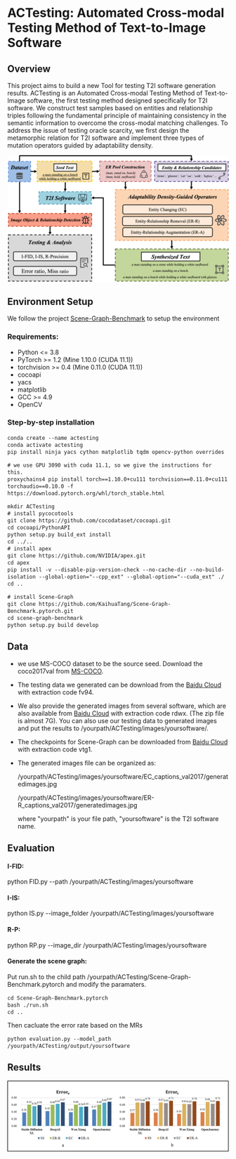 # ACTesting: Automated Cross-modal Testing Method of Text-to-Image Software

## Overview

This project aims to build a new Tool for testing T2I software generation results.  ACTesting is an Automated Cross-modal Testing Method of Text-to-Image software, the first testing method designed specifically for T2I software. We construct test samples based on entities and relationship triples following the fundamental principle of maintaining consistency in the semantic information to overcome the cross-modal matching challenges. To address the issue of testing oracle scarcity, we first design the metamorphic relation for T2I software and implement three types of mutation operators guided by adaptability density.

![](https://github.com/sikygu/ACTesting/blob/main/Overview.png)

## Environment Setup

We follow the project [Scene-Graph-Benchmark](https://github.com/KaihuaTang/Scene-Graph-Benchmark.pytorch) to setup the environment

### Requirements:

- Python <= 3.8
- PyTorch >= 1.2 (Mine 1.10.0 (CUDA 11.1))
- torchvision >= 0.4 (Mine 0.11.0 (CUDA 11.1))
- cocoapi
- yacs
- matplotlib
- GCC >= 4.9
- OpenCV

### Step-by-step installation

```shell
conda create --name actesting
conda activate actesting
pip install ninja yacs cython matplotlib tqdm opencv-python overrides
```

```shell
# we use GPU 3090 with cuda 11.1, so we give the instructions for this. 
proxychains4 pip install torch==1.10.0+cu111 torchvision==0.11.0+cu111 torchaudio==0.10.0 -f https://download.pytorch.org/whl/torch_stable.html 
```

```shell
mkdir ACTesting
# install pycocotools
git clone https://github.com/cocodataset/cocoapi.git
cd cocoapi/PythonAPI
python setup.py build_ext install
cd ../..
# install apex
git clone https://github.com/NVIDIA/apex.git
cd apex
pip install -v --disable-pip-version-check --no-cache-dir --no-build-isolation --global-option="--cpp_ext" --global-option="--cuda_ext" ./
cd ..
```

```shell
# install Scene-Graph
git clone https://github.com/KaihuaTang/Scene-Graph-Benchmark.pytorch.git
cd scene-graph-benchmark
python setup.py build develop
```

## Data

- we use MS-COCO dataset to be the source seed. Download the coco2017val from [MS-COCO](http://mscoco.org/).

- The testing data we generated can be download from the [Baidu Cloud](https://pan.baidu.com/s/1e4MMVy_Nh5f6gYXYdOsevQ?pwd=fv94) with extraction code fv94.

- We also provide the generated images from several software, which are also available from [Baidu Cloud](https://pan.baidu.com/s/1i6Bdvo0CCpXTPJOmHi1vaw?pwd=rdwx) with extraction code rdwx. (The zip file is almost 7G). You can also use our testing data to generated images and put the results to /yourpath/ACTesting/images/yoursoftware/.

- The checkpoints for Scene-Graph can be downloaded from [Baidu Cloud](https://pan.baidu.com/s/18vG1EHNLtPldcd3viS3xUA?pwd=vtg1) with extraction code vtg1.

- The generated images file can be organized as:

  /yourpath/ACTesting/images/yoursoftware/EC_captions_val2017/generatedimages.jpg

  /yourpath/ACTesting/images/yoursoftware/ER-R_captions_val2017/generatedimages.jpg

  where "yourpath" is your file path, "yoursoftware" is the T2I software name.

## Evaluation

#### I-FID:

python FID.py --path /yourpath/ACTesting/images/yoursoftware

#### I-IS:

python IS.py --image_folder /yourpath/ACTesting/images/yoursoftware

#### R-P:

python RP.py --image_dir /yourpath/ACTesting/images/yoursoftware

#### Generate the scene graph:

Put run.sh to the child path /yourpath/ACTesting/Scene-Graph-Benchmark.pytorch and modify the paramaters.

```shell
cd Scene-Graph-Benchmark.pytorch
bash ./run.sh
cd ..
```

Then cacluate the error rate based on the MRs

```shell
python evaluation.py --model_path /yourpath/ACTesting/output/yoursoftware
```

## Results

![](https://github.com/sikygu/ACTesting/blob/main/rq2.png)

